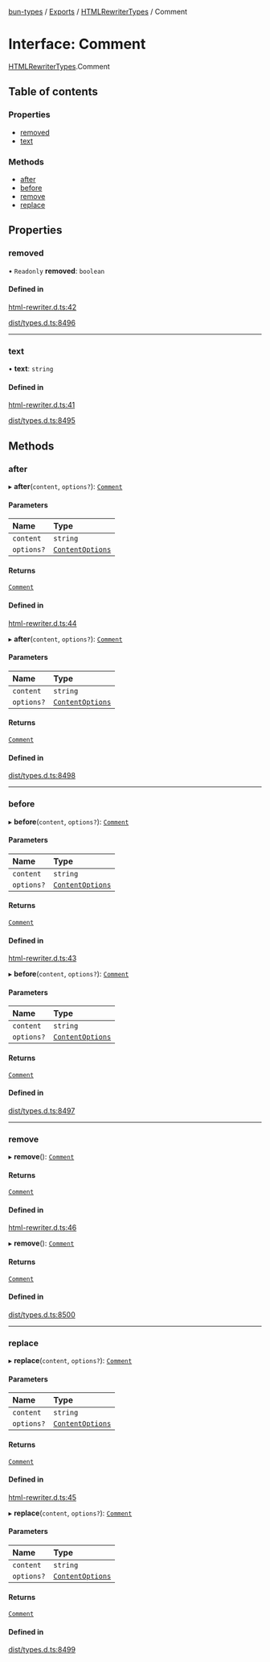 [bun-types](../README.md) / [Exports](../modules.md) / [HTMLRewriterTypes](../modules/HTMLRewriterTypes.md) / Comment

# Interface: Comment

[HTMLRewriterTypes](../modules/HTMLRewriterTypes.md).Comment

## Table of contents

### Properties

- [removed](HTMLRewriterTypes.Comment.md#removed)
- [text](HTMLRewriterTypes.Comment.md#text)

### Methods

- [after](HTMLRewriterTypes.Comment.md#after)
- [before](HTMLRewriterTypes.Comment.md#before)
- [remove](HTMLRewriterTypes.Comment.md#remove)
- [replace](HTMLRewriterTypes.Comment.md#replace)

## Properties

### removed

• `Readonly` **removed**: `boolean`

#### Defined in

[html-rewriter.d.ts:42](https://github.com/valgaze/bun-types/blob/5e53f27/html-rewriter.d.ts#L42)

[dist/types.d.ts:8496](https://github.com/valgaze/bun-types/blob/5e53f27/dist/types.d.ts#L8496)

___

### text

• **text**: `string`

#### Defined in

[html-rewriter.d.ts:41](https://github.com/valgaze/bun-types/blob/5e53f27/html-rewriter.d.ts#L41)

[dist/types.d.ts:8495](https://github.com/valgaze/bun-types/blob/5e53f27/dist/types.d.ts#L8495)

## Methods

### after

▸ **after**(`content`, `options?`): [`Comment`](HTMLRewriterTypes.Comment.md)

#### Parameters

| Name | Type |
| :------ | :------ |
| `content` | `string` |
| `options?` | [`ContentOptions`](HTMLRewriterTypes.ContentOptions.md) |

#### Returns

[`Comment`](HTMLRewriterTypes.Comment.md)

#### Defined in

[html-rewriter.d.ts:44](https://github.com/valgaze/bun-types/blob/5e53f27/html-rewriter.d.ts#L44)

▸ **after**(`content`, `options?`): [`Comment`](HTMLRewriterTypes.Comment.md)

#### Parameters

| Name | Type |
| :------ | :------ |
| `content` | `string` |
| `options?` | [`ContentOptions`](HTMLRewriterTypes.ContentOptions.md) |

#### Returns

[`Comment`](HTMLRewriterTypes.Comment.md)

#### Defined in

[dist/types.d.ts:8498](https://github.com/valgaze/bun-types/blob/5e53f27/dist/types.d.ts#L8498)

___

### before

▸ **before**(`content`, `options?`): [`Comment`](HTMLRewriterTypes.Comment.md)

#### Parameters

| Name | Type |
| :------ | :------ |
| `content` | `string` |
| `options?` | [`ContentOptions`](HTMLRewriterTypes.ContentOptions.md) |

#### Returns

[`Comment`](HTMLRewriterTypes.Comment.md)

#### Defined in

[html-rewriter.d.ts:43](https://github.com/valgaze/bun-types/blob/5e53f27/html-rewriter.d.ts#L43)

▸ **before**(`content`, `options?`): [`Comment`](HTMLRewriterTypes.Comment.md)

#### Parameters

| Name | Type |
| :------ | :------ |
| `content` | `string` |
| `options?` | [`ContentOptions`](HTMLRewriterTypes.ContentOptions.md) |

#### Returns

[`Comment`](HTMLRewriterTypes.Comment.md)

#### Defined in

[dist/types.d.ts:8497](https://github.com/valgaze/bun-types/blob/5e53f27/dist/types.d.ts#L8497)

___

### remove

▸ **remove**(): [`Comment`](HTMLRewriterTypes.Comment.md)

#### Returns

[`Comment`](HTMLRewriterTypes.Comment.md)

#### Defined in

[html-rewriter.d.ts:46](https://github.com/valgaze/bun-types/blob/5e53f27/html-rewriter.d.ts#L46)

▸ **remove**(): [`Comment`](HTMLRewriterTypes.Comment.md)

#### Returns

[`Comment`](HTMLRewriterTypes.Comment.md)

#### Defined in

[dist/types.d.ts:8500](https://github.com/valgaze/bun-types/blob/5e53f27/dist/types.d.ts#L8500)

___

### replace

▸ **replace**(`content`, `options?`): [`Comment`](HTMLRewriterTypes.Comment.md)

#### Parameters

| Name | Type |
| :------ | :------ |
| `content` | `string` |
| `options?` | [`ContentOptions`](HTMLRewriterTypes.ContentOptions.md) |

#### Returns

[`Comment`](HTMLRewriterTypes.Comment.md)

#### Defined in

[html-rewriter.d.ts:45](https://github.com/valgaze/bun-types/blob/5e53f27/html-rewriter.d.ts#L45)

▸ **replace**(`content`, `options?`): [`Comment`](HTMLRewriterTypes.Comment.md)

#### Parameters

| Name | Type |
| :------ | :------ |
| `content` | `string` |
| `options?` | [`ContentOptions`](HTMLRewriterTypes.ContentOptions.md) |

#### Returns

[`Comment`](HTMLRewriterTypes.Comment.md)

#### Defined in

[dist/types.d.ts:8499](https://github.com/valgaze/bun-types/blob/5e53f27/dist/types.d.ts#L8499)
